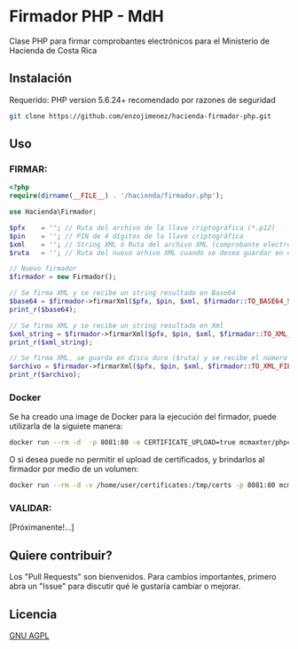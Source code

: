 # Firmador PHP - MdH

Clase PHP para firmar comprobantes electrónicos para el Ministerio de Hacienda de Costa Rica

## Instalación

Requerido: PHP version 5.6.24+ recomendado por razones de seguridad

```bash
git clone https://github.com/enzojimenez/hacienda-firmador-php.git
```

## Uso

### FIRMAR:

```php
<?php
require(dirname(__FILE__) . '/hacienda/firmador.php');

use Hacienda\Firmador;

$pfx    = ''; // Ruta del archivo de la llave criptográfica (*.p12)
$pin    = ''; // PIN de 4 dígitos de la llave criptográfica
$xml    = ''; // String XML ó Ruta del archivo XML (comprobante electrónico)
$ruta   = ''; // Ruta del nuevo arhivo XML cuando se desea guardar en disco

// Nuevo firmador
$firmador = new Firmador();

// Se firma XML y se recibe un string resultado en Base64
$base64 = $firmador->firmarXml($pfx, $pin, $xml, $firmador::TO_BASE64_STRING);
print_r($base64);

// Se firma XML y se recibe un string resultado en Xml
$xml_string = $firmador->firmarXml($pfx, $pin, $xml, $firmador::TO_XML_STRING);
print_r($xml_string);

// Se firma XML, se guarda en disco duro ($ruta) y se recibe el número de bytes del archivo guardado. En caso de error se recibe FALSE
$archivo = $firmador->firmarXml($pfx, $pin, $xml, $firmador::TO_XML_FILE, $ruta);
print_r($archivo);
```

### Docker

Se ha creado una image de Docker para la ejecución del firmador, puede utilizarla de la siguiete manera:

```bash
docker run --rm -d  -p 8081:80 -e CERTIFICATE_UPLOAD=true mcmaxter/phpcrsigner:latest
```

O si desea puede no permitir el upload de certificados, y brindarlos al firmador por medio de un volumen:

```bash
docker run --rm -d -v /home/user/certificates:/tmp/certs -p 8081:80 mcmaxter/phpcrsigner:latest
```

### VALIDAR:

[Próximanente!...]

## Quiere contribuir?
Los "Pull Requests" son bienvenidos.
Para cambios importantes, primero abra un "Issue" para discutir qué le gustaría cambiar o mejorar.

## Licencia
[GNU AGPL](http://www.gnu.org/licenses/)
